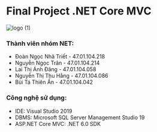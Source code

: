 # Final Project .NET Core MVC
![logo (1)](https://github.com/nhatriet/FinalNetMVC/assets/91239082/8ed58048-9af2-4a2f-b5a4-e8af3453273b)
### Thành viên nhóm NET:
* Đoàn Ngọc Nhã Triết - 47.01.104.218
* Nguyễn Ngọc Trân - 47.01.104.214
* Lai Thị Ánh Đăng - 47.01.104.058
* Nguyễn Thị Thu Hằng - 47.01.104.086
* Bùi Tá Thiên Ấn - 47.01.104.042
### Công nghệ sử dụng:
* IDE: Visual Studio 2019  
* DBMS: Microsoft SQL Server Management Studio 19  
* ASP.NET Core MVC: .NET 6.0 SDK


